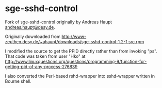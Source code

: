 sge-sshd-control
================

Fork of sge-sshd-control originally by Andreas Haupt <andreas.haupt@desy.de>.

Originally downloaded from
http://www-zeuthen.desy.de/~ahaupt/downloads/sge-sshd-control-1.2-1.src.rpm

I modified the source to get the PPID directly rather than from invoking "ps". That code was taken from user "Hko" at
http://www.linuxquestions.org/questions/programming-9/function-for-getting-pid-of-any-process-276839

I also converted the Perl-based rshd-wrapper into sshd-wrapper written in
Bourne shell.
